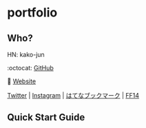 # portfolio

## Who?

HN: kako-jun

:octocat: [GitHub](https://github.com/kako-jun)

:house_with_garden: [Website](https://llll-ll.com)

[Twitter](https://twitter.com/kako_jun_42) | [Instagram](https://www.instagram.com/kako_jun_42) | [はてなブックマーク](https://b.hatena.ne.jp/kako-jun) | [FF14](https://jp.finalfantasyxiv.com/lodestone/character/39124727/)

## Quick Start Guide



